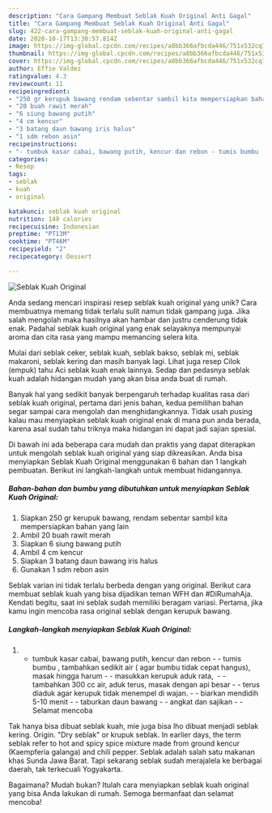 ```yaml
---
description: "Cara Gampang Membuat Seblak Kuah Original Anti Gagal"
title: "Cara Gampang Membuat Seblak Kuah Original Anti Gagal"
slug: 422-cara-gampang-membuat-seblak-kuah-original-anti-gagal
date: 2020-10-17T13:30:57.814Z
image: https://img-global.cpcdn.com/recipes/a8bb366afbcda446/751x532cq70/seblak-kuah-original-foto-resep-utama.jpg
thumbnail: https://img-global.cpcdn.com/recipes/a8bb366afbcda446/751x532cq70/seblak-kuah-original-foto-resep-utama.jpg
cover: https://img-global.cpcdn.com/recipes/a8bb366afbcda446/751x532cq70/seblak-kuah-original-foto-resep-utama.jpg
author: Effie Valdez
ratingvalue: 4.3
reviewcount: 11
recipeingredient:
- "250 gr kerupuk bawang rendam sebentar sambil kita mempersiapkan bahan yang lain"
- "20 buah rawit merah"
- "6 siung bawang putih"
- "4 cm kencur"
- "3 batang daun bawang iris halus"
- "1 sdm rebon asin"
recipeinstructions:
- "- tumbuk kasar cabai, bawang putih, kencur dan rebon - tumis bumbu , tambahkan sedikit air ( agar bumbu tidak cepat hangus), masak hingga harum - masukkan kerupuk aduk rata,  - tambahkan 300 cc air, aduk terus, masak dengan api besar - terus diaduk agar kerupuk tidak menempel di wajan. - biarkan mendidih 5-10 menit - taburkan daun bawang - angkat dan sajikan  Selamat mencoba"
categories:
- Resep
tags:
- seblak
- kuah
- original

katakunci: seblak kuah original 
nutrition: 149 calories
recipecuisine: Indonesian
preptime: "PT13M"
cooktime: "PT46M"
recipeyield: "2"
recipecategory: Dessert

---
```



![Seblak Kuah Original](https://img-global.cpcdn.com/recipes/a8bb366afbcda446/751x532cq70/seblak-kuah-original-foto-resep-utama.jpg)

Anda sedang mencari inspirasi resep seblak kuah original yang unik? Cara membuatnya memang tidak terlalu sulit namun tidak gampang juga. Jika salah mengolah maka hasilnya akan hambar dan justru cenderung tidak enak. Padahal seblak kuah original yang enak selayaknya mempunyai aroma dan cita rasa yang mampu memancing selera kita.

Mulai dari seblak ceker, seblak kuah, seblak bakso, seblak mi, seblak makaroni, seblak kering dan masih banyak lagi. Lihat juga resep Cilok (empuk) tahu Aci seblak kuah enak lainnya. Sedap dan pedasnya seblak kuah adalah hidangan mudah yang akan bisa anda buat di rumah.

Banyak hal yang sedikit banyak berpengaruh terhadap kualitas rasa dari seblak kuah original, pertama dari jenis bahan, kedua pemilihan bahan segar sampai cara mengolah dan menghidangkannya. Tidak usah pusing kalau mau menyiapkan seblak kuah original enak di mana pun anda berada, karena asal sudah tahu triknya maka hidangan ini dapat jadi sajian spesial.


Di bawah ini ada beberapa cara mudah dan praktis yang dapat diterapkan untuk mengolah seblak kuah original yang siap dikreasikan. Anda bisa menyiapkan Seblak Kuah Original menggunakan 6 bahan dan 1 langkah pembuatan. Berikut ini langkah-langkah untuk membuat hidangannya.

<!--inarticleads1-->

##### Bahan-bahan dan bumbu yang dibutuhkan untuk menyiapkan Seblak Kuah Original:

1. Siapkan 250 gr kerupuk bawang, rendam sebentar sambil kita mempersiapkan bahan yang lain
1. Ambil 20 buah rawit merah
1. Siapkan 6 siung bawang putih
1. Ambil 4 cm kencur
1. Siapkan 3 batang daun bawang iris halus
1. Gunakan 1 sdm rebon asin


Seblak varian ini tidak terlalu berbeda dengan yang original. Berikut cara membuat seblak kuah yang bisa dijadikan teman WFH dan #DiRumahAja. Kendati begitu, saat ini seblak sudah memiliki beragam variasi. Pertama, jika kamu ingin mencoba rasa original seblak dengan kerupuk bawang. 

<!--inarticleads2-->

##### Langkah-langkah menyiapkan Seblak Kuah Original:

1. - tumbuk kasar cabai, bawang putih, kencur dan rebon - - tumis bumbu , tambahkan sedikit air ( agar bumbu tidak cepat hangus), masak hingga harum - - masukkan kerupuk aduk rata,  - - tambahkan 300 cc air, aduk terus, masak dengan api besar - - terus diaduk agar kerupuk tidak menempel di wajan. - - biarkan mendidih 5-10 menit - - taburkan daun bawang - - angkat dan sajikan -  - Selamat mencoba


Tak hanya bisa dibuat seblak kuah, mie juga bisa lho dibuat menjadi seblak kering. Origin. &#34;Dry seblak&#34; or krupuk seblak. In earlier days, the term seblak refer to hot and spicy spice mixture made from ground kencur (Kaempferia galanga) and chili pepper. Seblak adalah salah satu makanan khas Sunda Jawa Barat. Tapi sekarang seblak sudah merajalela ke berbagai daerah, tak terkecuali Yogyakarta. 

Bagaimana? Mudah bukan? Itulah cara menyiapkan seblak kuah original yang bisa Anda lakukan di rumah. Semoga bermanfaat dan selamat mencoba!
